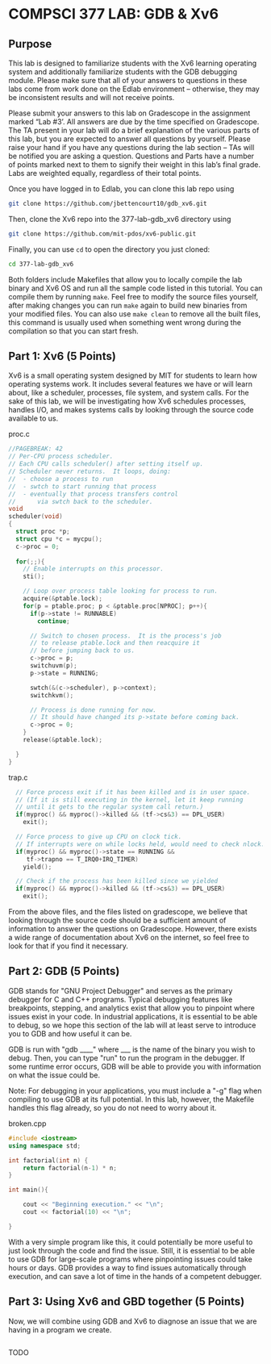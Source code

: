 # COMPSCI 377 LAB: GDB & Xv6

## Purpose

This lab is designed to familiarize students with the Xv6 learning operating system and additionally familiarize students with the GDB debugging module. Please make sure that all of your answers to questions in these labs come from work done on the Edlab environment – otherwise, they may be inconsistent results and will not receive points.

Please submit your answers to this lab on Gradescope in the assignment marked “Lab #3’. All answers are due by the time specified on Gradescope. The TA present in your lab will do a brief explanation of the various parts of this lab, but you are expected to answer all questions by yourself. Please raise your hand if you have any questions during the lab section – TAs will be notified you are asking a question. Questions and Parts have a number of points marked next to them to signify their weight in this lab’s final grade. Labs are weighted equally, regardless of their total points.

Once you have logged in to Edlab, you can clone this lab repo using

```bash
git clone https://github.com/jbettencourt10/gdb_xv6.git
```

Then, clone the Xv6 repo into the 377-lab-gdb_xv6 directory using 

```bash
git clone https://github.com/mit-pdos/xv6-public.git
```

Finally, you can use `cd` to open the directory you just cloned:

```bash
cd 377-lab-gdb_xv6
```

Both folders include Makefiles that allow you to locally compile the lab binary and Xv6 OS and run all the sample code listed in this tutorial. You can compile them by running `make`. Feel free to modify the source files yourself, after making changes you can run `make` again to build new binaries from your modified files. You can also use `make clean` to remove all the built files, this command is usually used when something went wrong during the compilation so that you can start fresh.

## Part 1: Xv6 (5 Points)

Xv6 is a small operating system designed by MIT for students to learn how operating systems work. It includes several features we have or will learn about, like a scheduler, processes, file system, and system calls. For the sake of this lab, we will be investigating how Xv6 schedules processes, handles I/O, and makes systems calls by looking through the source code available to us. 

proc.c
```c++
//PAGEBREAK: 42
// Per-CPU process scheduler.
// Each CPU calls scheduler() after setting itself up.
// Scheduler never returns.  It loops, doing:
//  - choose a process to run
//  - swtch to start running that process
//  - eventually that process transfers control
//      via swtch back to the scheduler.
void
scheduler(void)
{
  struct proc *p;
  struct cpu *c = mycpu();
  c->proc = 0;
  
  for(;;){
    // Enable interrupts on this processor.
    sti();

    // Loop over process table looking for process to run.
    acquire(&ptable.lock);
    for(p = ptable.proc; p < &ptable.proc[NPROC]; p++){
      if(p->state != RUNNABLE)
        continue;

      // Switch to chosen process.  It is the process's job
      // to release ptable.lock and then reacquire it
      // before jumping back to us.
      c->proc = p;
      switchuvm(p);
      p->state = RUNNING;

      swtch(&(c->scheduler), p->context);
      switchkvm();

      // Process is done running for now.
      // It should have changed its p->state before coming back.
      c->proc = 0;
    }
    release(&ptable.lock);

  }
}
```

trap.c
```c++
  // Force process exit if it has been killed and is in user space.
  // (If it is still executing in the kernel, let it keep running
  // until it gets to the regular system call return.)
  if(myproc() && myproc()->killed && (tf->cs&3) == DPL_USER)
    exit();

  // Force process to give up CPU on clock tick.
  // If interrupts were on while locks held, would need to check nlock.
  if(myproc() && myproc()->state == RUNNING &&
     tf->trapno == T_IRQ0+IRQ_TIMER)
    yield();

  // Check if the process has been killed since we yielded
  if(myproc() && myproc()->killed && (tf->cs&3) == DPL_USER)
    exit();
```

From the above files, and the files listed on gradescope, we believe that looking through the source code should be a sufficient amount of information to answer the questions on Gradescope. However, there exists a wide range of documentation about Xv6 on the internet, so feel free to look for that if you find it necessary.

## Part 2: GDB (5 Points)

GDB stands for "GNU Project Debugger" and serves as the primary debugger for C and C++ programs. Typical debugging features like breakpoints, stepping, and analytics exist that allow you to pinpoint where issues exist in your code. In industrial applications, it is essential to be able to debug, so we hope this section of the lab will at least serve to introduce you to GDB and how useful it can be.

GDB is run with "gdb ____" where ___ is the name of the binary you wish to debug. Then, you can type "run" to run the program in the debugger. If some runtime error occurs, GDB will be able to provide you with information on what the issue could be.

Note: For debugging in your applications, you must include a "-g" flag when compiling to use GDB at its full potential. In this lab, however, the Makefile handles this flag already, so you do not need to worry about it.
 
 broken.cpp
```c++
#include <iostream>
using namespace std;

int factorial(int n) {
    return factorial(n-1) * n;
}

int main(){

    cout << "Beginning execution." << "\n";
    cout << factorial(10) << "\n";

}
```

With a very simple program like this, it could potentially be more useful to just look through the code and find the issue. Still, it is essential to be able to use GDB for large-scale programs where pinpointing issues could take hours or days. GDB provides a way to find issues automatically through execution, and can save a lot of time in the hands of a competent debugger.

## Part 3: Using Xv6 and GBD together (5 Points)

Now, we will combine using GDB and Xv6 to diagnose an issue that we are having in a program we create. 

<!-- out of bounds array access -->

```c++

```

TODO
